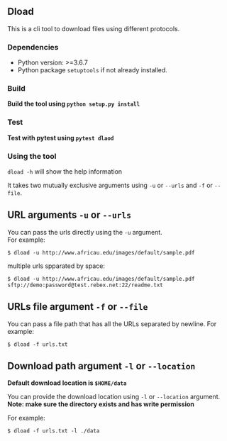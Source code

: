 ## Dload

This is a cli tool to download files using different protocols.

### Dependencies
* Python version: >=3.6.7
* Python package `setuptools` if not already installed.

### Build
**Build the tool using `python setup.py install`**

### Test
**Test with pytest using `pytest dlaod`**

### Using the tool
`dload -h` will show the help information

It takes two mutually exclusive arguments using `-u` or `--urls` and `-f` or `--file`.

## URL arguments `-u` or `--urls`
You can pass the urls directly using the `-u` argument.  
For example:
```
$ dload -u http://www.africau.edu/images/default/sample.pdf
```

multiple urls spparated by space:
```
$ dload -u http://www.africau.edu/images/default/sample.pdf sftp://demo:password@test.rebex.net:22/readme.txt
```

## URLs file argument `-f` or `--file` 
You can pass a file path that has all the URLs separated by newline.
For example:
```
$ dload -f urls.txt
```

## Download path argument `-l` or `--location`
**Default download location is `$HOME/data`**  

You can provide the download location using `-l` or `--location` argument.  
**Note: make sure the directory exists and has write permission**

For example:
```
$ dload -f urls.txt -l ./data
```
